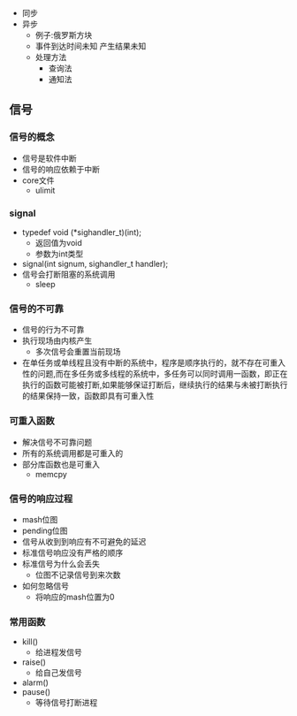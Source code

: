 - 同步
- 异步
  - 例子:俄罗斯方块
  - 事件到达时间未知 产生结果未知
  - 处理方法
    - 查询法
    - 通知法
## 信号
### 信号的概念
- 信号是软件中断
- 信号的响应依赖于中断
- core文件
  - ulimit
### signal
- typedef void (*sighandler_t)(int);
  - 返回值为void
  - 参数为int类型
- signal(int signum, sighandler_t handler);
- 信号会打断阻塞的系统调用
  - sleep

### 信号的不可靠
- 信号的行为不可靠
- 执行现场由内核产生
  - 多次信号会重置当前现场
- 在单任务或单线程且没有中断的系统中，程序是顺序执行的，就不存在可重入性的问题,而在多任务或多线程的系统中，多任务可以同时调用一函数，即正在执行的函数可能被打断,如果能够保证打断后，继续执行的结果与未被打断执行的结果保持一致，函数即具有可重入性
### 可重入函数
- 解决信号不可靠问题
- 所有的系统调用都是可重入的
- 部分库函数也是可重入
  - memcpy

### 信号的响应过程
- mash位图
- pending位图
- 信号从收到到响应有不可避免的延迟
- 标准信号响应没有严格的顺序
- 标准信号为什么会丢失
  - 位图不记录信号到来次数
- 如何忽略信号
  - 将响应的mash位置为0

### 常用函数
- kill()
  - 给进程发信号
- raise()
  - 给自己发信号
- alarm()
- pause()
  - 等待信号打断进程